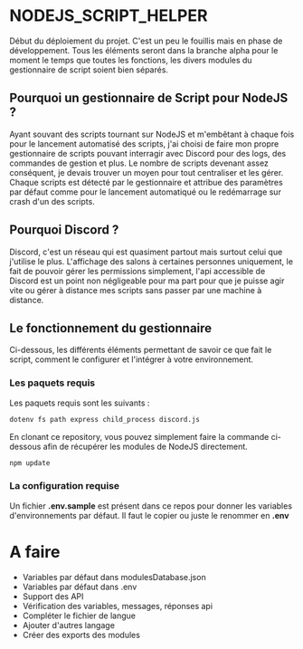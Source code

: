 # NODEJS_SCRIPT_HELPER

Début du déploiement du projet. C'est un peu le fouillis mais en phase de développement. Tous les éléments seront dans la branche alpha pour le moment le temps que toutes les fonctions, les divers modules du gestionnaire de script soient bien séparés.

## Pourquoi un gestionnaire de Script pour NodeJS ?

Ayant souvant des scripts tournant sur NodeJS et m'embêtant à chaque fois pour le lancement automatisé des scripts, j'ai choisi de faire mon propre gestionnaire de scripts pouvant interragir avec Discord pour des logs, des commandes de gestion et plus. Le nombre de scripts devenant assez conséquent, je devais trouver un moyen pour tout centraliser et les gérer. Chaque scripts est détecté par le gestionnaire et attribue des paramètres par défaut comme pour le lancement automatiqué ou le redémarrage sur crash d'un des scripts.

## Pourquoi Discord ?

Discord, c'est un réseau qui est quasiment partout mais surtout celui que j'utilise le plus. L'affichage des salons à certaines personnes uniquement, le fait de pouvoir gérer les permissions simplement, l'api accessible de Discord est un point non négligeable pour ma part pour que je puisse agir vite ou gérer à distance mes scripts sans passer par une machine à distance.

## Le fonctionnement du gestionnaire

Ci-dessous, les différents éléments permettant de savoir ce que fait le script, comment le configurer et l'intégrer à votre environnement.

### Les paquets requis

Les paquets requis sont les suivants :
```txt
dotenv fs path express child_process discord.js
```

En clonant ce repository, vous pouvez simplement faire la commande ci-dessous afin de récupérer les modules de NodeJS directement.
```bash
npm update
```

### La configuration requise

Un fichier **.env.sample** est présent dans ce repos pour donner les variables d'environnements par défaut. Il faut le copier ou juste le renommer en **.env**






# A faire

- Variables par défaut dans modulesDatabase.json
- Variables par défaut dans .env
- Support des API
- Vérification des variables, messages, réponses api
- Compléter le fichier de langue
- Ajouter d'autres langage
- Créer des exports des modules

